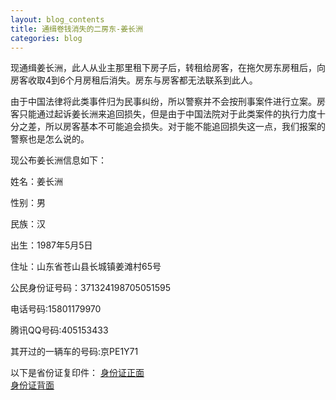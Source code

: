 ```yaml
---
layout: blog_contents
title: 通缉卷钱消失的二房东-姜长洲
categories: blog
---
```


现通缉姜长洲，此人从业主那里租下房子后，转租给房客，在拖欠房东房租后，向房客收取4到6个月房租后消失。房东与房客都无法联系到此人。

由于中国法律将此类事件归为民事纠纷，所以警察并不会按刑事案件进行立案。房客只能通过起诉姜长洲来追回损失，但是由于中国法院对于此类案件的执行力度十分之差，所以房客基本不可能追会损失。对于能不能追回损失这一点，我们报案的警察也是怎么说的。

现公布姜长洲信息如下：

姓名：姜长洲

性别：男

民族：汉

出生：1987年5月5日

住址：山东省苍山县长城镇姜滩村65号

公民身份证号码：371324198705051595

电话号码:15801179970

腾讯QQ号码:405153433

其开过的一辆车的号码:京PE1Y71

以下是省份证复印件：
[身份证正面](http://toknot.com/download/20141018_220627_1.jpg)   
[身份证背面](http://toknot.com/download/20141018_215412.jpg)
